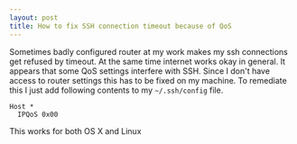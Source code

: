 ```yaml
---
layout: post
title: How to fix SSH connection timeout because of QoS
---
```



Sometimes badly configured router at my work makes my ssh connections get refused by timeout.
At the same time internet works okay in general. It appears that some QoS settings interfere with SSH.
Since I don't have access to router settings this has to be fixed on my machine.
To remediate this I just add following contents to my `~/.ssh/config` file.

```
Host *
  IPQoS 0x00
```

This works for both OS X and Linux
